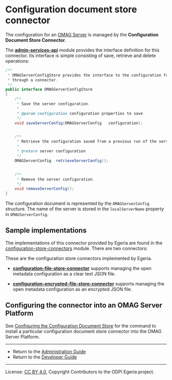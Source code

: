 <!-- SPDX-License-Identifier: CC-BY-4.0 -->
<!-- Copyright Contributors to the ODPi Egeria project 2020. -->

# Configuration document store connector

The configuration for an [OMAG Server](omag-server.md)
is managed by the **Configuration Document Store Connector**.

The **[admin-services-api](../../admin-services-api)** module provides the interface
definition for this connector.
Its interface is simple consisting of save, retrieve and delete operations:

```java
/**
 * OMAGServerConfigStore provides the interface to the configuration for an OMAG Server.  This is accessed
 * through a connector.
 */
public interface OMAGServerConfigStore
{
    /**
     * Save the server configuration.
     *
     * @param configuration configuration properties to save
     */
    void saveServerConfig(OMAGServerConfig   configuration);


    /**
     * Retrieve the configuration saved from a previous run of the server.
     *
     * @return server configuration
     */
    OMAGServerConfig  retrieveServerConfig();


    /**
     * Remove the server configuration.
     */
    void removeServerConfig();
}
```

The configuration document is represented by the `OMAGServerConfig` structure.
The name of the server is stored in the `localServerName` property in
`OMAGServerConfig`.

## Sample implementations

The implementations of this connector provided by Egeria are found in the
[configuration-store-connectors](.././../../adapters/open-connectors/configuration-store-connectors)
module.  There are two connectors:

These are the configuration store connectors implemented by Egeria.

* **[configuration-file-store-connector](.././../../adapters/open-connectors/configuration-store-connectors/configuration-file-store-connector)** supports managing the
open metadata configuration as a clear text JSON file.

* **[configuration-encrypted-file-store-connector](.././../../adapters/open-connectors/configuration-store-connectors/configuration-encrypted-file-store-connector)** supports managing
the open metadata configuration as an encrypted JSON file.


## Configuring the connector into an OMAG Server Platform

See [Configuring the Configuration Document Store](../user/configuring-the-configuration-document-store.md)
for the command to install a particular configuration document store connector
into the OMAG Server Platform.

----
* Return to the [Administration Guide](../user)
* Return to the [Developer Guide](../../../../open-metadata-publication/website/developer-guide/extending-egeria-using-connectors.md)


----
License: [CC BY 4.0](https://creativecommons.org/licenses/by/4.0/),
Copyright Contributors to the ODPi Egeria project.